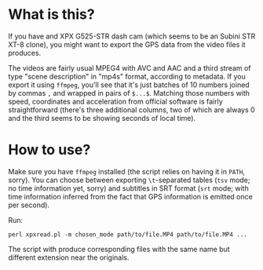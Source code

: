# What is this?

If you have and XPX G525-STR dash cam (which seems to be an Subini STR XT-8 clone), you might want to export the GPS data from the video files it produces.

The videos are fairly usual MPEG4 with AVC and AAC and a third stream of type "scene description" in "mp4s" format, according to metadata. If you export it using `ffmpeg`, you'll see that it's just batches of 10 numbers joined by commas `,` and wrapped in pairs of `$...$`. Matching those numbers with speed, coordinates and acceleration from official software is fairly straightforward (there's three additional columns, two of which are always 0 and the third seems to be showing seconds of local time).

# How to use?

Make sure you have `ffmpeg` installed (the script relies on having it in `PATH`, sorry). You can choose between exporting `\t`-separated tables (`tsv` mode; no time information yet, sorry) and subtitles in SRT format (`srt` mode; with time information inferred from the fact that GPS information is emitted once per second).

Run:

    perl xpxread.pl -m chosen_mode path/to/file.MP4 path/to/file.MP4 ...

The script with produce corresponding files with the same name but different extension near the originals.
